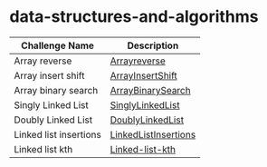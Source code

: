 # data-structures-and-algorithms

| Challenge Name|Description|
|---------------|----------|
| Array reverse |[Arrayreverse](./according/Arrayreverse/Arrayreverse.md)|
| Array insert shift |[ArrayInsertShift](./according/Array-insert-shift/Array-insert-shift.md)|
| Array binary search |[ArrayBinarySearch](./according/Array-binary-search/array-binary-search.md)|
| Singly Linked List |[SinglyLinkedList](./according/SinglyLinkedList/SinglyLinkedList.md)|
| Doubly Linked List |[DoublyLinkedList](./according/DoublyLinkedList/doubly-linked-list.md)|
| Linked list insertions |[LinkedListInsertions](./according/Linked-list-insertions/Linked-list-insertions.md)|
| Linked list kth |[Linked-list-kth](./according/Linked-list-kth/linked-list-kth.md)|

